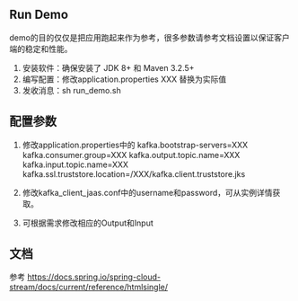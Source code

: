 ## Run Demo

demo的目的仅仅是把应用跑起来作为参考，很多参数请参考文档设置以保证客户端的稳定和性能。

1. 安装软件：确保安装了 JDK 8+ 和 Maven 3.2.5+
2. 编写配置：修改application.properties XXX 替换为实际值
3. 发收消息：sh run_demo.sh 

## 配置参数
1. 修改application.properties中的
kafka.bootstrap-servers=XXX
kafka.consumer.group=XXX
kafka.output.topic.name=XXX
kafka.input.topic.name=XXX
kafka.ssl.truststore.location=/XXX/kafka.client.truststore.jks

2. 修改kafka_client_jaas.conf中的username和password，可从实例详情获取。

3. 可根据需求修改相应的Output和Input

## 文档
参考 https://docs.spring.io/spring-cloud-stream/docs/current/reference/htmlsingle/

	


